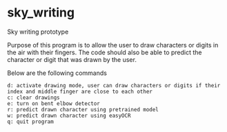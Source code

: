 # sky_writing
Sky writing prototype

Purpose of this program is to allow the user to draw characters or digits in the air with their fingers. 
The code should also be able to predict the character or digit that was drawn by the user. 

Below are the following commands 

```
d: activate drawing mode, user can draw characters or digits if their index and middle finger are close to each other 
c: clear drawings 
e: turn on bent elbow detector 
r: predict drawn character using pretrained model 
w: predict drawn character using easyOCR
q: quit program
```
